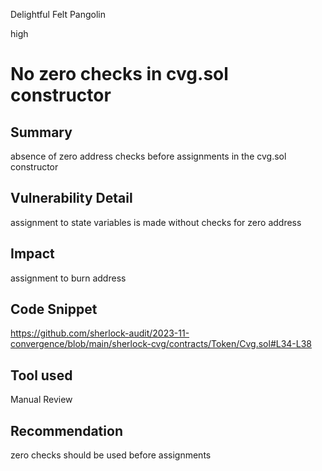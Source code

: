 Delightful Felt Pangolin

high

# No zero checks in cvg.sol constructor

## Summary
absence of zero address checks before assignments in the cvg.sol constructor 
## Vulnerability Detail
assignment  to state variables is made without checks for zero address 
## Impact
assignment to burn address
## Code Snippet
https://github.com/sherlock-audit/2023-11-convergence/blob/main/sherlock-cvg/contracts/Token/Cvg.sol#L34-L38
## Tool used

Manual Review

## Recommendation
zero checks should be used before assignments